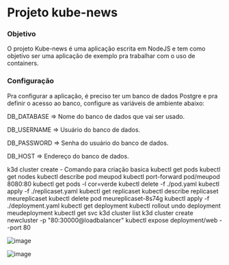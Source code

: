 # Projeto kube-news

### Objetivo
O projeto Kube-news é uma aplicação escrita em NodeJS e tem como objetivo ser uma aplicação de exemplo pra trabalhar com o uso de containers.

### Configuração
Pra configurar a aplicação, é preciso ter um banco de dados Postgre e pra definir o acesso ao banco, configure as variáveis de ambiente abaixo:

DB_DATABASE => Nome do banco de dados que vai ser usado.

DB_USERNAME => Usuário do banco de dados.

DB_PASSWORD => Senha do usuário do banco de dados.

DB_HOST => Endereço do banco de dados.

k3d cluster create - Comando para criação basica 
kubectl get pods
kubectl get nodes
kubectl describe pod meupod
kubectl port-forward pod/meupod 8080:80
kubectl get pods -l cor=verde
kubectl delete -f ./pod.yaml
kubectl apply -f ./replicaset.yaml
kubectl get replicaset
kubectl describe replicaset meureplicaset
kubectl delete pod meureplicaset-8s74g
kubectl apply -f ./deployment.yaml
kubectl get deployment 
kubectl rollout undo deployment meudeployment
kubectl get svc
k3d cluster list
k3d cluster create newcluster -p "80:30000@loadbalancer"
kubectl expose deployment/web --port 80

![image](https://user-images.githubusercontent.com/98129908/231287810-ede6155d-7aab-4caf-af40-08281644d3ae.png)

![image](https://user-images.githubusercontent.com/98129908/231289903-78ea5e30-70e5-4731-80c0-92a4f89967b1.png)

